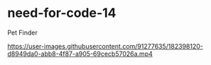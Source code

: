# need-for-code-14
Pet Finder

https://user-images.githubusercontent.com/91277635/182398120-d8949da0-abb8-4f87-a905-69cecb57026a.mp4

